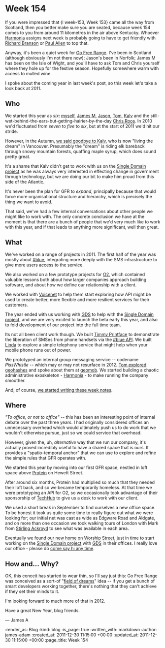Week 154
========

If you were impressed that {l week-153, Week 153} came all the way from Scotland, then you better make sure you are seated, because week 154 comes to you from around 11 kilometres in the air above Kentucky. Whoever [Harmonia][] assigns next week is probably going to have to get friendly with [Richard Branson](http://www.virgingalactic.com/) or [Paul Allen](http://www.bbc.co.uk/news/world-us-canada-16171482) to top that.

Anyway, it's been a quiet week for [Go Free Range](/). I've been in Scotland (although obviously I'm not there now); Jason's been in Norfolk; James M has been on the Isle of Wight, and you'll have to ask Tom and Chris yourself where they hole up for the festive season. Hopefully somewhere warm with access to mulled wine.

I spoke about the coming year in last week's post, so this week let's take a look back at 2011.

Who
---

We started this year as _six_: [myself][me], [James M][], [Jason][], [Tom][], [Kalv][] and the still-wet-behind-the-ears-but-getting-hairier-by-the-day [Chris Roos][Chris]. In 2010 we'd fluctuated from _seven_ to _five_ to _six_, but at the start of 2011 we'd hit our stride.

However, in the Autumn, [we said goodbye to Kalv](/kalv-goes-west), who is now "living the dream" in Vancouver. Presumably the "dream" is riding elk bareback through snowy mountain forests, quaffing maple syrup, which does sound pretty great.

It's a shame that Kalv didn't get to work with us on the [Single Domain project][] as he was always very interested in effecting change in government through technology, but we are doing our bit to make him proud from this side of the Atlantic.

It's never been the plan for GFR to _expand_, principally because that would force more organisational structure and hierarchy, which is precisely the thing we want to avoid.

That said, we've had a few internal conversations about other people we might like to work with. The only concrete conclusion we have at the moment is that there are a bunch of people that we'd very much like to work with this year, and if that leads to anything more significant, well then great.


What
----

We've worked on a range of projects in 2011. The first half of the year was mostly about [#blue][], integrating more deeply with the SMS infrastructure to give more users access to the service.

We also worked on a few prototype projects for [O2][], which contained valuable lessons both about how larger companies approach building software, and about how we define our relationship with a client.

We worked with [Voicenet][] to help them start exploring how API might be used to create better, more flexible and more resilient services for their customers.

The year ended with us working with [GDS][] to help with the [Single Domain project][], and we are very excited to launch the beta early this year, and also to fold development of our project into the full time team.

Its not all been client work though. We built [Timmy Printface](/timmy) to demonstrate the liberation of SMSes from phone handsets via the [#blue API][]. We built [Linda][] to explore a simple telephony service that might help when your mobile phone runs out of power.

We prototyped an internal group messaging service -- codename _PissWhistle_ -- which may or may not resurface in 2012. [Tom explored geohashes][geohash-explorer] and spoke about them at [geomob][]. We started building a chaotic administrative exoskeleton - [Harmonia][] - to make running the company smoother.

And, of course, [we started writing these week notes](/week-138).


Where
-----

_"To office, or not to office"_ -- this has been an interesting point of internal debate over the past three years. I had originally considered offices an unnecessary overhead which would ultimately push us to do work that we wouldn't otherwise pursue, just so we could service that overhead.

However, given the, uh, _alternative_ way that we run our company, it's actually proved incredibly useful to have a shared space that is ours. It provides a "spatio-temporal anchor" that we can use to explore and refine the simple rules that GFR operates with.

We started this year by moving into our first GFR space, nestled in loft space above [Protein][] on Hewett Street.

After around six months, Protein had multiplied so much that they needed their loft back, and so we became temporarily homeless. At that time we were prototyping an API for O2, so we occasionally took advantage of their sponsorship of [TechHub][] to give us a desk to work with our client.

We used a short break in September to find ourselves a new office space. To be honest it took us quite some time to really figure out what we were looking for; our initial net was cast as wide as Edgware Road and Aldgate, and on more than one occasion we took walking tours of London with Mark from [Stirling Ackroyd][] to see what was available in each area.

Eventually we found [our new home on Worship Street][office], just in time to start working on the [Single Domain project][] with [GDS][] in their offices. I really love our office - please do [come say hi any time][office].



How and... Why?
----

OK, this conceit has started to wear thin, so I'll say just this: Go Free Range was conceived as a sort-of "[field of dreams](http://en.wikipedia.org/wiki/Field_of_Dreams)" idea -- if you get a bunch of smart developers working together, there's nothing that they can't achieve if they set their minds to it.

I'm looking forward to much more of that in 2012.

Have a great New Year, blog friends.

&mdash; James A


[me]: /james-adam
[Jason]: /jason-cale
[Chris]: /chris-roos
[Tom]: /tom-ward
[James M]: /james-mead
[Kalv]: http://www.kalv.co.uk
[office]: /contact
[Single Domain project]: /government-single-domain
[GDS]: http://digital.cabinetoffice.gov.uk/
[O2]: http://o2labs.co.uk/
[#blue]: /hashblue
[#blue API]: https://api.hashblue.com
[Stirling Ackroyd]: http://www.stirlingackroyd.com
[TechHub]: http://www.techhub.com
[Protein]: http://prote.in
[Harmonia]: /harmonia
[Linda]: /linda-reads-your-numbers
[Voicenet]: /voicenet
[geohash-explorer]: http://geohash.gofreerange.com/
[geomob]: http://geomobldn.org/post/43642064870/next-geomob-day-24th-of-november

:render_as: Blog
:kind: blog
:is_page: true
:written_with: markdown
:author: james-adam
:created_at: 2011-12-30 11:15:00 +00:00
:updated_at: 2011-12-30 11:15:00 +00:00
:page_title: Week 154
